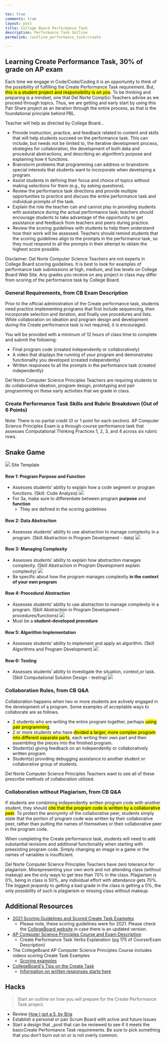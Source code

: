 ```yaml
---

toc: true
comments: true
layout: post
title: College Board Performance Task
description: Performance Task Outline
permalink: /outline_performance_task/create

---
```


## Learning Create Performance Task, 30% of grade on AP exam

Each time we engage in Code/Code/Coding it is an opportunity to think of the possibility of fulfilling the Create Performance Task requirement. But, <mark>this is a student project and responsibility is on you</mark>. To be thinking and preparing is a mindset, one that Del Norte CompSci Teachers advise as we proceed through topics. Thus, we are getting and early start by using this Pair Share project as an iteration through the entire process, as that is the foundational principle behind PBL.

Teacher will help as directed by College Board...

- Provide instruction, practice, and feedback related to content and skills that will help students succeed on the performance task. This can include, but needs
  not be limited to, the iterative development process, strategies for collaboration,
  the development of both data and procedural abstractions, and describing an
  algorithm’s purpose and explaining how it functions.
- Brainstorm problems that programming can address or brainstorm special
  interests that students want to incorporate when developing a program.
- Assist students in defining their focus and choice of topics without making
  selections for them (e.g., by asking questions).
- Review the performance task directions and provide multiple opportunities to
  practice and discuss the entire performance task and individual prompts of
  the task.
- Explain the role the teacher can and cannot play in providing students with
  assistance during the actual performance task; teachers should encourage
  students to take advantage of the opportunity to get assistance and feedback from
  teachers and peers during practice.
- Review the scoring guidelines with students to help them understand how their
  work will be assessed. Teachers should remind students that the scoring guidelines
  align to the prompts in the performance task, so they must respond to all the
  prompts in their attempt to obtain the highest score possible.

Disclaimer. Del Norte Computer Science Teachers are not experts in College Board scoring guidelines. It is best to look for examples of performance task submissions at high, medium, and low levels on College Board Web Site. Any grades you receive on any project in class may differ from scoring of the performance task by College Board.

### General Requirements, from CB Exam Description

Prior to the official administration of the Create performance task, students need
practice implementing programs that first include sequencing, then incorporate
selection and iteration, and finally use procedures and lists. While collaboration on ideation and program design and development during the Create performance task is not required, it is encouraged.

You will be provided with a minimum of 12 hours of class time to complete and
submit the following:

- Final program code (created independently or collaboratively)
- A video that displays the running of your program and demonstrates
  functionality you developed (created independently)
- Written responses to all the prompts in the performance task
  (created independently)

Del Norte Computer Science Principles Teachers are requiring students to do collaborative ideation, program design, prototyping and pair programming on these early activities that we grade in class.

### Create Performance Task Skills and Rubric Breakdown (Out of 6 Points)

Note: There is no partial credit (0 or 1 point for each section).
AP Computer Science Principles Exam is a through-course performance task that assesses Computational Thinking Practices 1, 2, 3, and 4 across six rubric rows.

## Snake Game
![]({{site.baseurl}}/images/SNAKE.png)
Site Template


#### Row 1: Program Purpose and Function

- Assesses students’ ability to explain how a code segment or program functions. (Skill: Code Analysis)
  ![]({{site.baseurl}}/images/performance_task_rubric/1.png)
- For 3a, make sure to differentiate between program **purpose** and **function**
  - They are defined in the scoring guidelines

#### Row 2: Data Abstraction

- Assesses students’ ability to use abstraction to manage complexity in a program. (Skill Abstraction in Program Development - data)
  ![]({{site.baseurl}}/images/performance_task_rubric/2.png)

#### Row 3: Managing Complexity

- Assesses students’ ability to explain how abstraction manages complexity. (Skill Abstraction in Program Development explain complexity)
  ![]({{site.baseurl}}/images/performance_task_rubric/3.png)
- Be specific about how the program manages complexity **in the context of your own program**

#### Row 4: Procedural Abstraction

- Assesses students’ ability to use abstraction to manage complexity in a program. (Skill Abstraction in Program Development - procedures/functions)
  ![]({{site.baseurl}}/images/performance_task_rubric/4.png)
- Must be a **student-developed procedure**

#### Row 5: Algorithm Implementation

- Assesses students’ ability to implement and apply an algorithm. (Skill Algorithms and Program Development)
  ![]({{site.baseurl}}/images/performance_task_rubric/5.png)

#### Row 6: Testing

- Assesses students’ ability to investigate the situation, context,or task. (Skill Computational Solution Design - testing)
  ![]({{site.baseurl}}/images/performance_task_rubric/6.png)

### Collaboration Rules, from CB Q&A

Collaboration happens when two or more students are actively engaged in the development of a program. Some examples of acceptable ways to collaborate are as follows.

- 2 students who are writing the entire program together, perhaps <mark>using pair programming</mark>.
- 2 or more students who have <mark>divided a larger, more complex program into different separate parts</mark>, each writing their own part and then assembling the pieces into the finished program.
- Student(s) giving feedback on an independently or collaboratively written program.
- Student(s) providing debugging assistance to another student or collaborative group of students.

Del Norte Computer Science Principles Teachers want to see all of these prescribe methods of collaboration utilized.

### Collaboration without Plagiarism, from CB Q&A

If students are combining independently written program code with another student, they should <mark>cite that the program code is written by a collaborative peer</mark>. To protect the anonymity of the collaborative peer, students simply state that the portion of program code was written by their collaborative peer, rather than putting the names of themselves or their collaborative peer in the program code.

When completing the Create performance task, students will need to add substantial revisions and additional functionality when starting with preexisting program code.
Simply changing an image in a game or the names of variables is insufficient.

Del Norte Computer Science Principles Teachers have zero tolerance for plagiarism. Misrepresenting your own work and not attending class (without makeup) are the only ways to get less than 70% in the class. Plagiarism is 0%, being in class is 50%, any individual effort with attendance gets 70%. The biggest jeopardy to getting a bad grade in the class is getting a 0%, the only possibility of such is plagiarism or missing class without makeup.

## Additional Resources

- [2021 Scoring Guidelines and Scored Create Task Examples](https://apcentral.collegeboard.org/courses/ap-computer-science-principles/exam)
    - Please note, these scoring guidelines were for 2021. Please check the [CollegeBoard website](https://apcentral.collegeboard.org/courses/ap-computer-science-principles/exam) in case there is an updated version.
- [AP Computer Science Principles Course and Exam Description](https://apcentral.collegeboard.org/pdf/ap-computer-science-principles-course-and-exam-description.pdf?course=ap-computer-science-principles)
    - Create Performance Task Verbs Explanation (pg 175 of Course/Exam Description)
- The CollegeBoard AP Computer Science Principles Course includes videos scoring Create Task Examples
    - [Scoring examples](https://youtu.be/SBXawkbfOTI?list=PLoGgviqq4844vbwcKegJgIxSQyVHDzSXT&t=10)
- [CollegeBoard's Tips on the Create Task](https://youtu.be/LfzpMASeNHg)
    - [Information on written responses starts here](https://youtu.be/LfzpMASeNHg?t=801)

## Hacks
> Start an outline on how you will prepare for the Create Performance Task project.
- Review [How I got a 5, by Bria]({{site.baseurl}}/collegeboard/bria)
- Establish a personal or pair Scrum Board with active and future Issues
- Start a design that _post that can be reviewed to see if it meets the basicCreate Performance Task requirements. Be sure to pick something that you don't burn out on or is not overly common.
